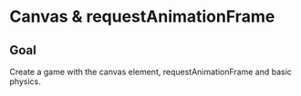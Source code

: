 # Canvas & requestAnimationFrame

<!-- ## [Live Demo]() -->

## Goal

Create a game with the canvas element, requestAnimationFrame and basic physics.
